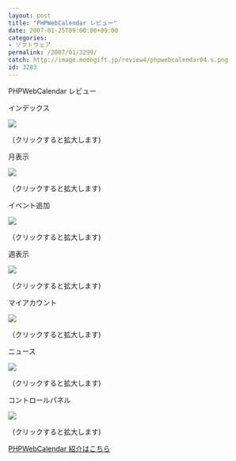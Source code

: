 ```yaml
---
layout: post
title: "PHPWebCalendar レビュー"
date: 2007-01-25T09:00:00+09:00
categories:
- ソフトウェア
permalink: /2007/01/3299/
catch: http://image.moongift.jp/review4/phpwebcalendar04.s.png
id: 3283
---
```

PHPWebCalendar レビュー  
<!--more-->

インデックス

  

[![](http://image.moongift.jp/review4/phpwebcalendar01.s.png)](http://image.moongift.jp/review4/phpwebcalendar01.png)  
  
（クリックすると拡大します)

  

月表示

  

[![](http://image.moongift.jp/review4/phpwebcalendar02.s.png)](http://image.moongift.jp/review4/phpwebcalendar02.png)  
  
（クリックすると拡大します)

  

イベント追加

  

[![](http://image.moongift.jp/review4/phpwebcalendar03.s.png)](http://image.moongift.jp/review4/phpwebcalendar03.png)  
  
（クリックすると拡大します)

  

週表示

  

[![](http://image.moongift.jp/review4/phpwebcalendar04.s.png)](http://image.moongift.jp/review4/phpwebcalendar04.png)  
  
（クリックすると拡大します)

  

マイアカウント

  

[![](http://image.moongift.jp/review4/phpwebcalendar05.s.png)](http://image.moongift.jp/review4/phpwebcalendar05.png)  
  
（クリックすると拡大します)

  

ニュース

  

[![](http://image.moongift.jp/review4/phpwebcalendar06.s.png)](http://image.moongift.jp/review4/phpwebcalendar06.png)  
  
（クリックすると拡大します)

  

コントロールパネル

  

[![](http://image.moongift.jp/review4/phpwebcalendar07.s.png)](http://image.moongift.jp/review4/phpwebcalendar07.png)  
  
（クリックすると拡大します)

  

[PHPWebCalendar 紹介はこちら](http://oss.moongift.jp/intro/i-3297.html)

